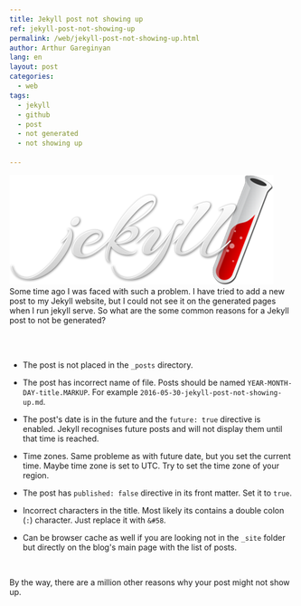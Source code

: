 ```yaml
---
title: Jekyll post not showing up
ref: jekyll-post-not-showing-up
permalink: /web/jekyll-post-not-showing-up.html
author: Arthur Gareginyan
lang: en
layout: post
categories:
  - web
tags:
  - jekyll
  - github
  - post
  - not generated
  - not showing up

---
```


![thumb](/images/thumbnail/jekyll.png)
Some time ago I was faced with such a problem. I have tried to add a new post to my Jekyll website, but I could not see it on the generated pages when I run jekyll serve. So what are the some common reasons for a Jekyll post to not be generated?

<br><br>

* The post is not placed in the `_posts` directory.

* The post has incorrect name of file. Posts should be named `YEAR-MONTH-DAY-title.MARKUP`. For example `2016-05-30-jekyll-post-not-showing-up.md`.

* The post's date is in the future and the `future: true` directive is enabled. Jekyll recognises future posts and will not display them until that time is reached.

* Time zones. Same probleme as with future date, but you set the current time. Maybe time zone is set to UTC. Try to set the time zone of your region.

* The post has `published: false` directive in its front matter. Set it to `true`.

* Incorrect characters in the title. Most likely its contains a double colon (`:`) character. Just replace it with `&#58`.

* Can be browser cache as well if you are looking not in the `_site` folder but directly on the blog's main page with the list of posts.

<br>

By the way, there are a million other reasons why your post might not show up.